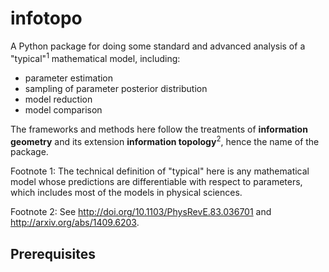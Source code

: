 # infotopo

A Python package for doing some standard and advanced analysis of a "typical"<sup>1</sup> mathematical model, including:
* parameter estimation 
* sampling of parameter posterior distribution
* model reduction
* model comparison

The frameworks and methods here follow the treatments of **information geometry** and its extension **information topology**<sup>2</sup>, hence the name of the package. 

Footnote 1: The technical definition of "typical" here is any mathematical model whose predictions are differentiable with respect to parameters, which includes most of the models in physical sciences. 

Footnote 2: See http://doi.org/10.1103/PhysRevE.83.036701 and http://arxiv.org/abs/1409.6203. 

## Prerequisites